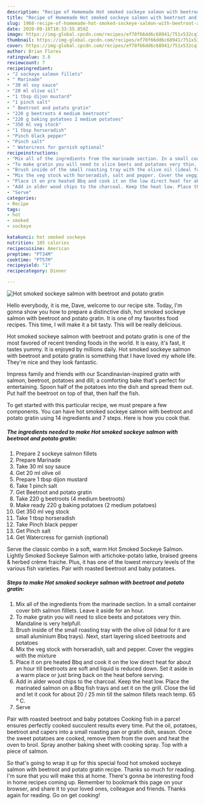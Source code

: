 ```yaml
---
description: "Recipe of Homemade Hot smoked sockeye salmon with beetroot and potato gratin"
title: "Recipe of Homemade Hot smoked sockeye salmon with beetroot and potato gratin"
slug: 1968-recipe-of-homemade-hot-smoked-sockeye-salmon-with-beetroot-and-potato-gratin
date: 2020-09-16T10:33:55.859Z
image: https://img-global.cpcdn.com/recipes/ef70f66dd6c68941/751x532cq70/hot-smoked-sockeye-salmon-with-beetroot-and-potato-gratin-recipe-main-photo.jpg
thumbnail: https://img-global.cpcdn.com/recipes/ef70f66dd6c68941/751x532cq70/hot-smoked-sockeye-salmon-with-beetroot-and-potato-gratin-recipe-main-photo.jpg
cover: https://img-global.cpcdn.com/recipes/ef70f66dd6c68941/751x532cq70/hot-smoked-sockeye-salmon-with-beetroot-and-potato-gratin-recipe-main-photo.jpg
author: Brian Flores
ratingvalue: 3.8
reviewcount: 7
recipeingredient:
- "2 sockeye salmon fillets"
- " Marinade"
- "30 ml soy sauce"
- "20 ml olive oil"
- "1 tbsp dijon mustard"
- "1 pinch salt"
- " Beetroot and potato gratin"
- "220 g beetroots 4 medium beetroots"
- "220 g baking potatoes 2 medium potatoes"
- "350 ml veg stock"
- "1 tbsp horseradish"
- "Pinch black pepper"
- "Pinch salt"
- " Watercress for garnish optional"
recipeinstructions:
- "Mix all of the ingredients from the marinade section. In a small container cover bith salmon filllets. Leave it aside for an hour."
- "To make gratin you will need to slice beets and potatoes very thin. Mandaline is very helpfull."
- "Brush inside of the small roasting tray with the olive oil (ideal for it are small aluminium Bbq trays). Next, start layering sliced beetroots and potatoes"
- "Mix the veg stock with horseradish, salt and pepper. Cover the veggies with the mixture"
- "Place it on pre heated Bbq and cook it on the low direct heat for about an hour till beetroots are soft and liquid is reduced down. Set it aside in a warm place or just bring back on the heat before serving."
- "Add in alder wood chips to the charcoal. Keep the heat low. Place the marinated salmon on a Bbq fish trays and set it on the grill. Close the lid and let it cook for about 20 / 25 min till the salmon fillets reach temp. 65 ° C."
- "Serve"
categories:
- Recipe
tags:
- hot
- smoked
- sockeye

katakunci: hot smoked sockeye 
nutrition: 105 calories
recipecuisine: American
preptime: "PT34M"
cooktime: "PT57M"
recipeyield: "1"
recipecategory: Dinner

---
```



![Hot smoked sockeye salmon with beetroot and potato gratin](https://img-global.cpcdn.com/recipes/ef70f66dd6c68941/751x532cq70/hot-smoked-sockeye-salmon-with-beetroot-and-potato-gratin-recipe-main-photo.jpg)

Hello everybody, it is me, Dave, welcome to our recipe site. Today, I'm gonna show you how to prepare a distinctive dish, hot smoked sockeye salmon with beetroot and potato gratin. It is one of my favorites food recipes. This time, I will make it a bit tasty. This will be really delicious.

Hot smoked sockeye salmon with beetroot and potato gratin is one of the most favored of recent trending foods in the world. It is easy, it's fast, it tastes yummy. It is enjoyed by millions daily. Hot smoked sockeye salmon with beetroot and potato gratin is something that I have loved my whole life. They're nice and they look fantastic.

Impress family and friends with our Scandinavian-inspired gratin with salmon, beetroot, potatoes and dill; a comforting bake that&#39;s perfect for entertaining. Spoon half of the potatoes into the dish and spread them out. Put half the beetroot on top of that, then half the fish.


To get started with this particular recipe, we must prepare a few components. You can have hot smoked sockeye salmon with beetroot and potato gratin using 14 ingredients and 7 steps. Here is how you cook that.

<!--inarticleads1-->

##### The ingredients needed to make Hot smoked sockeye salmon with beetroot and potato gratin:

1. Prepare 2 sockeye salmon fillets
1. Prepare  Marinade
1. Take 30 ml soy sauce
1. Get 20 ml olive oil
1. Prepare 1 tbsp dijon mustard
1. Take 1 pinch salt
1. Get  Beetroot and potato gratin
1. Take 220 g beetroots (4 medium beetroots)
1. Make ready 220 g baking potatoes (2 medium potatoes)
1. Get 350 ml veg stock
1. Take 1 tbsp horseradish
1. Take Pinch black pepper
1. Get Pinch salt
1. Get  Watercress for garnish (optional)


Serve the classic combo in a soft, warm Hot Smoked Sockeye Salmon. Lightly Smoked Sockeye Salmon with artichoke-potato latke, braised greens &amp; herbed crème fraiche. Plus, it has one of the lowest mercury levels of the various fish varieties. Pair with roasted beetroot and baby potatoes. 

<!--inarticleads2-->

##### Steps to make Hot smoked sockeye salmon with beetroot and potato gratin:

1. Mix all of the ingredients from the marinade section. In a small container cover bith salmon filllets. Leave it aside for an hour.
1. To make gratin you will need to slice beets and potatoes very thin. Mandaline is very helpfull.
1. Brush inside of the small roasting tray with the olive oil (ideal for it are small aluminium Bbq trays). Next, start layering sliced beetroots and potatoes
1. Mix the veg stock with horseradish, salt and pepper. Cover the veggies with the mixture
1. Place it on pre heated Bbq and cook it on the low direct heat for about an hour till beetroots are soft and liquid is reduced down. Set it aside in a warm place or just bring back on the heat before serving.
1. Add in alder wood chips to the charcoal. Keep the heat low. Place the marinated salmon on a Bbq fish trays and set it on the grill. Close the lid and let it cook for about 20 / 25 min till the salmon fillets reach temp. 65 ° C.
1. Serve


Pair with roasted beetroot and baby potatoes Cooking fish in a parcel ensures perfectly cooked succulent results every time. Put the oil, potatoes, beetroot and capers into a small roasting pan or gratin dish, season. Once the sweet potatoes are cooked, remove them from the oven and heat the oven to broil. Spray another baking sheet with cooking spray. Top with a piece of salmon. 

So that's going to wrap it up for this special food hot smoked sockeye salmon with beetroot and potato gratin recipe. Thanks so much for reading. I'm sure that you will make this at home. There's gonna be interesting food in home recipes coming up. Remember to bookmark this page on your browser, and share it to your loved ones, colleague and friends. Thanks again for reading. Go on get cooking!
